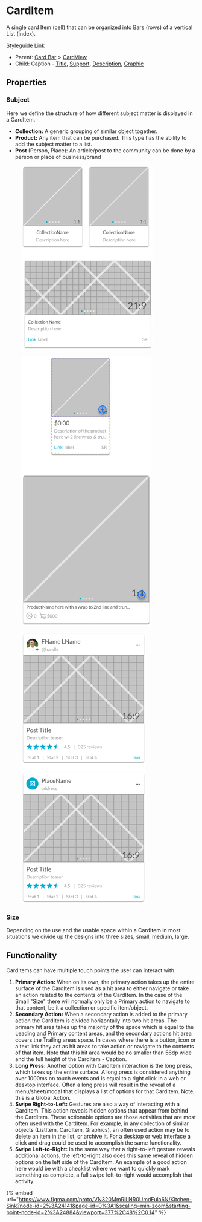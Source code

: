 # CardItem

A single card Item (cell) that can be organized into Bars (rows) of a vertical List (index).

[Styleguide Link](https://zpl.io/VQy7E3x)

* Parent: [Card Bar](card-bar.md) > [CardView](./)
* Child: Caption - [Title](../../overview/caption/cap-title.md), [Support](../../overview/caption/cap-support.md), [Description](../../overview/caption/cap-descript.md), [Graphic](../../overview/graphic/)

## Properties

### Subject

Here we define the structure of how different subject matter is displayed in a CardItem.

* **Collection:** A generic grouping of similar object together.
* **Product:** Any item that can be purchased. This type has the ability to add the subject matter to a list.
* **Post** (Person, Place): An article/post to the community can be done by a person or place of business/brand

<div>

<figure><img src="../../../.gitbook/assets/Collection.png" alt=""><figcaption></figcaption></figure>

 

<figure><img src="../../../.gitbook/assets/Product.png" alt=""><figcaption></figcaption></figure>

 

<figure><img src="../../../.gitbook/assets/Post.png" alt=""><figcaption></figcaption></figure>

</div>

### Size

Depending on the use and the usable space within a CardItem in most situations we divide up the designs into three sizes, small, medium, large.

## Functionality

CardItems can have multiple touch points the user can interact with.

1. **Primary Action:** When on its own, the primary action takes up the entire surface of the CardItem is used as a hit area to either navigate or take an action related to the contents of the CardItem. In the case of the Small "Size" there will normally only be a Primary action to navigate to that content, be it a collection or specific item/object.
2. **Secondary Action:** When a secondary action is added to the primary action the CardItem is divided horizontally into two hit areas. The primary hit area takes up the majority of the space which is equal to the Leading and Primary content areas, and the secondary actions hit area covers the Trailing areas space. In cases where there is a button, icon or a text link they act as hit areas to take action or navigate to the contents of that item. Note that this hit area would be no smaller than 56dp wide and the full height of the CardItem - Caption.
3. **Long Press:** Another option with CardItem interaction is the long press, which takes up the entire surface. A long press is considered anything over 1000ms on touch events and is equal to a right click in a web or desktop interface. Often a long press will result in the reveal of a menu/sheet/modal that displays a list of options for that CardItem. Note, this is a Global Action.
4. **Swipe Right-to-Left:** Gestures are also a way of interacting with a CardItem. This action reveals hidden options that appear from behind the CardItem. These actionable options are those activities that are most often used with the CardItem. For example, in any collection of similar objects (ListItem, CardItem, Graphics), an often used action may be to delete an item in the list, or archive it. For a desktop or web interface a click and drag could be used to accomplish the same functionality.
5. **Swipe Left-to-Right:** In the same way that a right-to-left gesture reveals additional actions, the left-to-right also does this same reveal of hidden options on the left side of the CardItem. An example of a good action here would be with a checklist where we want to quickly mark something as complete, a full swipe left-to-right would accomplish that activity.



{% embed url="https://www.figma.com/proto/VN320MmRlLNR0UmdFula6N/Kitchen-Sink?node-id=2%3A24141&page-id=0%3A1&scaling=min-zoom&starting-point-node-id=2%3A24884&viewport=377%2C48%2C0.14" %}
